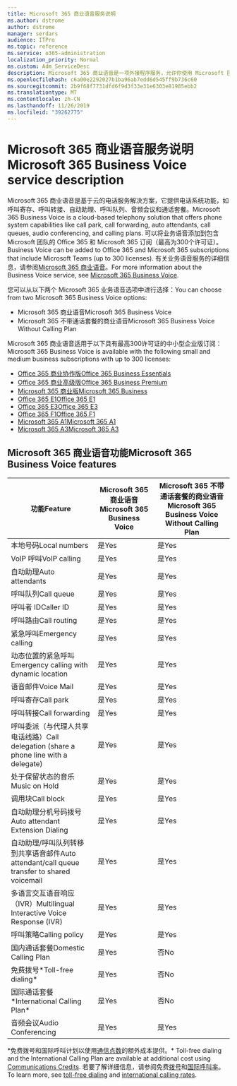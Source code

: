 ```yaml
---
title: Microsoft 365 商业语音服务说明
ms.author: dstrome
author: dstrome
manager: serdars
audience: ITPro
ms.topic: reference
ms.service: o365-administration
localization_priority: Normal
ms.custom: Adm_ServiceDesc
description: Microsoft 365 商业语音是一项外接程序服务，允许你使用 Microsoft 团队进行电话呼叫。 这将组合电话系统、国内通话套餐、短信和音频会议。
ms.openlocfilehash: c6a00e2292027b1ba96ab7edd6d545ff9b736c60
ms.sourcegitcommit: 2b9f68f7731dfd6f9d3f33e31e6303e81985ebb2
ms.translationtype: MT
ms.contentlocale: zh-CN
ms.lasthandoff: 11/26/2019
ms.locfileid: "39262775"
---
```

# <a name="microsoft-365-business-voice-service-description"></a><span data-ttu-id="b4735-104">Microsoft 365 商业语音服务说明</span><span class="sxs-lookup"><span data-stu-id="b4735-104">Microsoft 365 Business Voice service description</span></span>

<span data-ttu-id="b4735-105">Microsoft 365 商业语音是基于云的电话服务解决方案，它提供电话系统功能，如呼叫寄存、呼叫转接、自动助理、呼叫队列、音频会议和通话套餐。</span><span class="sxs-lookup"><span data-stu-id="b4735-105">Microsoft 365 Business Voice is a cloud-based telephony solution that offers phone system capabilities like call park, call forwarding, auto attendants, call queues, audio conferencing, and calling plans.</span></span> <span data-ttu-id="b4735-106">可以将业务语音添加到包含 Microsoft 团队的 Office 365 和 Microsoft 365 订阅（最高为300个许可证）。</span><span class="sxs-lookup"><span data-stu-id="b4735-106">Business Voice can be added to Office 365 and Microsoft 365 subscriptions that include Microsoft Teams (up to 300 licenses).</span></span> <span data-ttu-id="b4735-107">有关业务语音服务的详细信息，请参阅[Microsoft 365 商业语音](https://docs.microsoft.com/MicrosoftTeams/business-voice/whats-business-voice)。</span><span class="sxs-lookup"><span data-stu-id="b4735-107">For more information about the Business Voice service, see [Microsoft 365 Business Voice](https://docs.microsoft.com/MicrosoftTeams/business-voice/whats-business-voice).</span></span>

<span data-ttu-id="b4735-108">您可以从以下两个 Microsoft 365 业务语音选项中进行选择：</span><span class="sxs-lookup"><span data-stu-id="b4735-108">You can choose from two Microsoft 365 Business Voice options:</span></span>

- <span data-ttu-id="b4735-109">Microsoft 365 商业语音</span><span class="sxs-lookup"><span data-stu-id="b4735-109">Microsoft 365 Business Voice</span></span>
- <span data-ttu-id="b4735-110">Microsoft 365 不带通话套餐的商业语音</span><span class="sxs-lookup"><span data-stu-id="b4735-110">Microsoft 365 Business Voice Without Calling Plan</span></span>

<span data-ttu-id="b4735-111">Microsoft 365 商业语音适用于以下具有最高300许可证的中小型企业版订阅：</span><span class="sxs-lookup"><span data-stu-id="b4735-111">Microsoft 365 Business Voice is available with the following small and medium business subscriptions with up to 300 licenses:</span></span>

- [<span data-ttu-id="b4735-112">Office 365 商业协作版</span><span class="sxs-lookup"><span data-stu-id="b4735-112">Office 365 Business Essentials</span></span>](office-365-platform-service-description/office-365-platform-service-description.md)
- [<span data-ttu-id="b4735-113">Office 365 商业高级版</span><span class="sxs-lookup"><span data-stu-id="b4735-113">Office 365 Business Premium</span></span>](office-365-platform-service-description/office-365-platform-service-description.md)
- [<span data-ttu-id="b4735-114">Microsoft 365 商业版</span><span class="sxs-lookup"><span data-stu-id="b4735-114">Microsoft 365 Business</span></span>](microsoft-365-business-service-description.md)
- [<span data-ttu-id="b4735-115">Office 365 E1</span><span class="sxs-lookup"><span data-stu-id="b4735-115">Office 365 E1</span></span>](https://www.microsoft.com/en-us/microsoft-365/business/office-365-enterprise-e1-business-software?activetab=pivot%3aoverviewtab)
- [<span data-ttu-id="b4735-116">Office 365 E3</span><span class="sxs-lookup"><span data-stu-id="b4735-116">Office 365 E3</span></span>](https://www.microsoft.com/en-us/microsoft-365/business/office-365-enterprise-e3-business-software?activetab=pivot%3aoverviewtab)
- [<span data-ttu-id="b4735-117">Office 365 F1</span><span class="sxs-lookup"><span data-stu-id="b4735-117">Office 365 F1</span></span>](https://www.microsoft.com/en-us/microsoft-365/business/office-365-f1?activetab=pivot%3aoverviewtab)
- [<span data-ttu-id="b4735-118">Microsoft 365 A1</span><span class="sxs-lookup"><span data-stu-id="b4735-118">Microsoft 365 A1</span></span>](https://www.microsoft.com/en-us/microsoft-365/academic/compare-office-365-education-plans?activetab=tab:primaryr1)
- [<span data-ttu-id="b4735-119">Microsoft 365 A3</span><span class="sxs-lookup"><span data-stu-id="b4735-119">Microsoft 365 A3</span></span>](https://www.microsoft.com/en-us/microsoft-365/academic/compare-office-365-education-plans?activetab=tab:primaryr1)

## <a name="microsoft-365-business-voice-features"></a><span data-ttu-id="b4735-120">Microsoft 365 商业语音功能</span><span class="sxs-lookup"><span data-stu-id="b4735-120">Microsoft 365 Business Voice features</span></span>

| <span data-ttu-id="b4735-121">**功能**</span><span class="sxs-lookup"><span data-stu-id="b4735-121">**Feature**</span></span>                                            | <span data-ttu-id="b4735-122">**Microsoft 365 商业语音**</span><span class="sxs-lookup"><span data-stu-id="b4735-122">**Microsoft 365 Business Voice**</span></span> | <span data-ttu-id="b4735-123">**Microsoft 365 不带通话套餐的商业语音**</span><span class="sxs-lookup"><span data-stu-id="b4735-123">**Microsoft 365 Business Voice Without Calling Plan**</span></span> |
|--------------------------------------------------------|----------------------------------|-------------------------------------------------------|
| <span data-ttu-id="b4735-124">本地号码</span><span class="sxs-lookup"><span data-stu-id="b4735-124">Local numbers</span></span>                                          | <span data-ttu-id="b4735-125">是</span><span class="sxs-lookup"><span data-stu-id="b4735-125">Yes</span></span>                              | <span data-ttu-id="b4735-126">是</span><span class="sxs-lookup"><span data-stu-id="b4735-126">Yes</span></span>                                                   |
| <span data-ttu-id="b4735-127">VoIP 呼叫</span><span class="sxs-lookup"><span data-stu-id="b4735-127">VoIP calling</span></span>                                           | <span data-ttu-id="b4735-128">是</span><span class="sxs-lookup"><span data-stu-id="b4735-128">Yes</span></span>                              | <span data-ttu-id="b4735-129">是</span><span class="sxs-lookup"><span data-stu-id="b4735-129">Yes</span></span>                                                   |
| <span data-ttu-id="b4735-130">自动助理</span><span class="sxs-lookup"><span data-stu-id="b4735-130">Auto attendants</span></span>                                        | <span data-ttu-id="b4735-131">是</span><span class="sxs-lookup"><span data-stu-id="b4735-131">Yes</span></span>                              | <span data-ttu-id="b4735-132">是</span><span class="sxs-lookup"><span data-stu-id="b4735-132">Yes</span></span>                                                   |
| <span data-ttu-id="b4735-133">呼叫队列</span><span class="sxs-lookup"><span data-stu-id="b4735-133">Call queue</span></span>                                             | <span data-ttu-id="b4735-134">是</span><span class="sxs-lookup"><span data-stu-id="b4735-134">Yes</span></span>                              | <span data-ttu-id="b4735-135">是</span><span class="sxs-lookup"><span data-stu-id="b4735-135">Yes</span></span>                                                   |
| <span data-ttu-id="b4735-136">呼叫者 ID</span><span class="sxs-lookup"><span data-stu-id="b4735-136">Caller ID</span></span>                                              | <span data-ttu-id="b4735-137">是</span><span class="sxs-lookup"><span data-stu-id="b4735-137">Yes</span></span>                              | <span data-ttu-id="b4735-138">是</span><span class="sxs-lookup"><span data-stu-id="b4735-138">Yes</span></span>                                                   |
| <span data-ttu-id="b4735-139">呼叫路由</span><span class="sxs-lookup"><span data-stu-id="b4735-139">Call routing</span></span>                                           | <span data-ttu-id="b4735-140">是</span><span class="sxs-lookup"><span data-stu-id="b4735-140">Yes</span></span>                              | <span data-ttu-id="b4735-141">是</span><span class="sxs-lookup"><span data-stu-id="b4735-141">Yes</span></span>                                                   |
| <span data-ttu-id="b4735-142">紧急呼叫</span><span class="sxs-lookup"><span data-stu-id="b4735-142">Emergency calling</span></span>                                      | <span data-ttu-id="b4735-143">是</span><span class="sxs-lookup"><span data-stu-id="b4735-143">Yes</span></span>                              | <span data-ttu-id="b4735-144">是</span><span class="sxs-lookup"><span data-stu-id="b4735-144">Yes</span></span>                                                   |
| <span data-ttu-id="b4735-145">动态位置的紧急呼叫</span><span class="sxs-lookup"><span data-stu-id="b4735-145">Emergency calling with dynamic location</span></span>                | <span data-ttu-id="b4735-146">是</span><span class="sxs-lookup"><span data-stu-id="b4735-146">Yes</span></span>                              | <span data-ttu-id="b4735-147">是</span><span class="sxs-lookup"><span data-stu-id="b4735-147">Yes</span></span>                                                   |
| <span data-ttu-id="b4735-148">语音邮件</span><span class="sxs-lookup"><span data-stu-id="b4735-148">Voice Mail</span></span>                                             | <span data-ttu-id="b4735-149">是</span><span class="sxs-lookup"><span data-stu-id="b4735-149">Yes</span></span>                              | <span data-ttu-id="b4735-150">是</span><span class="sxs-lookup"><span data-stu-id="b4735-150">Yes</span></span>                                                   |
| <span data-ttu-id="b4735-151">呼叫寄存</span><span class="sxs-lookup"><span data-stu-id="b4735-151">Call park</span></span>                                              | <span data-ttu-id="b4735-152">是</span><span class="sxs-lookup"><span data-stu-id="b4735-152">Yes</span></span>                              | <span data-ttu-id="b4735-153">是</span><span class="sxs-lookup"><span data-stu-id="b4735-153">Yes</span></span>                                                   |
| <span data-ttu-id="b4735-154">呼叫转接</span><span class="sxs-lookup"><span data-stu-id="b4735-154">Call forwarding</span></span>                                        | <span data-ttu-id="b4735-155">是</span><span class="sxs-lookup"><span data-stu-id="b4735-155">Yes</span></span>                              | <span data-ttu-id="b4735-156">是</span><span class="sxs-lookup"><span data-stu-id="b4735-156">Yes</span></span>                                                   |
| <span data-ttu-id="b4735-157">呼叫委派（与代理人共享电话线路）</span><span class="sxs-lookup"><span data-stu-id="b4735-157">Call delegation (share a phone line with a delegate)</span></span>   | <span data-ttu-id="b4735-158">是</span><span class="sxs-lookup"><span data-stu-id="b4735-158">Yes</span></span>                              | <span data-ttu-id="b4735-159">是</span><span class="sxs-lookup"><span data-stu-id="b4735-159">Yes</span></span>                                                   |
| <span data-ttu-id="b4735-160">处于保留状态的音乐</span><span class="sxs-lookup"><span data-stu-id="b4735-160">Music on Hold</span></span>                                          | <span data-ttu-id="b4735-161">是</span><span class="sxs-lookup"><span data-stu-id="b4735-161">Yes</span></span>                              | <span data-ttu-id="b4735-162">是</span><span class="sxs-lookup"><span data-stu-id="b4735-162">Yes</span></span>                                                   |
| <span data-ttu-id="b4735-163">调用块</span><span class="sxs-lookup"><span data-stu-id="b4735-163">Call block</span></span>                                             | <span data-ttu-id="b4735-164">是</span><span class="sxs-lookup"><span data-stu-id="b4735-164">Yes</span></span>                              | <span data-ttu-id="b4735-165">是</span><span class="sxs-lookup"><span data-stu-id="b4735-165">Yes</span></span>                                                   |
| <span data-ttu-id="b4735-166">自动助理分机号码拨号</span><span class="sxs-lookup"><span data-stu-id="b4735-166">Auto attendant Extension Dialing</span></span>                       | <span data-ttu-id="b4735-167">是</span><span class="sxs-lookup"><span data-stu-id="b4735-167">Yes</span></span>                              | <span data-ttu-id="b4735-168">是</span><span class="sxs-lookup"><span data-stu-id="b4735-168">Yes</span></span>                                                   |
| <span data-ttu-id="b4735-169">自动助理/呼叫队列转移到共享语音邮件</span><span class="sxs-lookup"><span data-stu-id="b4735-169">Auto attendant/call queue transfer to shared voicemail</span></span> | <span data-ttu-id="b4735-170">是</span><span class="sxs-lookup"><span data-stu-id="b4735-170">Yes</span></span>                              | <span data-ttu-id="b4735-171">是</span><span class="sxs-lookup"><span data-stu-id="b4735-171">Yes</span></span>                                                   |
| <span data-ttu-id="b4735-172">多语言交互语音响应（IVR）</span><span class="sxs-lookup"><span data-stu-id="b4735-172">Multilingual Interactive Voice Response (IVR)</span></span>          | <span data-ttu-id="b4735-173">是</span><span class="sxs-lookup"><span data-stu-id="b4735-173">Yes</span></span>                              | <span data-ttu-id="b4735-174">是</span><span class="sxs-lookup"><span data-stu-id="b4735-174">Yes</span></span>                                                   |
| <span data-ttu-id="b4735-175">呼叫策略</span><span class="sxs-lookup"><span data-stu-id="b4735-175">Calling policy</span></span>                                         | <span data-ttu-id="b4735-176">是</span><span class="sxs-lookup"><span data-stu-id="b4735-176">Yes</span></span>                              | <span data-ttu-id="b4735-177">是</span><span class="sxs-lookup"><span data-stu-id="b4735-177">Yes</span></span>                                                   |
| <span data-ttu-id="b4735-178">国内通话套餐</span><span class="sxs-lookup"><span data-stu-id="b4735-178">Domestic Calling Plan</span></span>                                  | <span data-ttu-id="b4735-179">是</span><span class="sxs-lookup"><span data-stu-id="b4735-179">Yes</span></span>                              | <span data-ttu-id="b4735-180">否</span><span class="sxs-lookup"><span data-stu-id="b4735-180">No</span></span>                                                    |
| <span data-ttu-id="b4735-181">免费拨号\*</span><span class="sxs-lookup"><span data-stu-id="b4735-181">Toll-free dialing\*</span></span>                                    | <span data-ttu-id="b4735-182">是</span><span class="sxs-lookup"><span data-stu-id="b4735-182">Yes</span></span>                              | <span data-ttu-id="b4735-183">否</span><span class="sxs-lookup"><span data-stu-id="b4735-183">No</span></span>                                                    |
| <span data-ttu-id="b4735-184">国际通话套餐\*</span><span class="sxs-lookup"><span data-stu-id="b4735-184">International Calling Plan\*</span></span>                           | <span data-ttu-id="b4735-185">是</span><span class="sxs-lookup"><span data-stu-id="b4735-185">Yes</span></span>                              | <span data-ttu-id="b4735-186">否</span><span class="sxs-lookup"><span data-stu-id="b4735-186">No</span></span>                                                    |
| <span data-ttu-id="b4735-187">音频会议</span><span class="sxs-lookup"><span data-stu-id="b4735-187">Audio Conferencing</span></span>                                     | <span data-ttu-id="b4735-188">是</span><span class="sxs-lookup"><span data-stu-id="b4735-188">Yes</span></span>                              | <span data-ttu-id="b4735-189">是</span><span class="sxs-lookup"><span data-stu-id="b4735-189">Yes</span></span>                                                   |
 
<span data-ttu-id="b4735-190">\*免费拨号和国际呼叫计划以使用[通信点数](https://docs.microsoft.com/microsoftteams/what-are-communications-credits)的额外成本提供。</span><span class="sxs-lookup"><span data-stu-id="b4735-190">\* Toll-free dialing and the International Calling Plan are available at additional cost using [Communications Credits](https://docs.microsoft.com/microsoftteams/what-are-communications-credits).</span></span> <span data-ttu-id="b4735-191">若要了解详细信息，请参阅免费[拨号](https://docs.microsoft.com/microsoftteams/toll-free-dialing-limitations-and-restrictions)和[国际呼叫率](https://products.office.com/microsoft-teams/online-meeting-solutions#Rates)。</span><span class="sxs-lookup"><span data-stu-id="b4735-191">To learn more, see [toll-free dialing](https://docs.microsoft.com/microsoftteams/toll-free-dialing-limitations-and-restrictions) and [international calling rates](https://products.office.com/microsoft-teams/online-meeting-solutions#Rates).</span></span>
